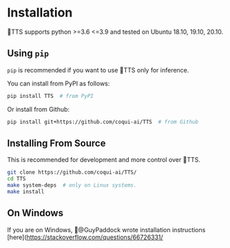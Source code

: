 # Installation

🐸TTS supports python >=3.6 <=3.9 and tested on Ubuntu 18.10, 19.10, 20.10.

## Using `pip`

`pip` is recommended if you want to use 🐸TTS only for inference.

You can install from PyPI as follows:

```bash
pip install TTS  # from PyPI
```

Or install from Github:

```bash
pip install git+https://github.com/coqui-ai/TTS  # from Github
```

## Installing From Source

This is recommended for development and more control over 🐸TTS.

```bash
git clone https://github.com/coqui-ai/TTS/
cd TTS
make system-deps  # only on Linux systems.
make install
```

## On Windows
If you are on Windows, 👑@GuyPaddock wrote installation instructions [here](https://stackoverflow.com/questions/66726331/